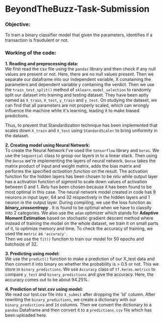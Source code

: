 # BeyondTheBuzz-Task-Submission  
### Objective:  
To train a binary classifier model that given the parameters, identifies if a transaction is fraudulent or not.  
### Working of the code:  
**1. Reading and preprocessing data:**    
We first read the csv file using the `pandas` library and then check if any null values are present or not. Here, there are no null values present. Then we separate our dataframe into our independent variable, X conataining the parameters and dependent variable y containing the verdict. Then we use the `train_test_split()` method of `sklearn.model_selection` to  randomly split our dataset into training and testing dataset. They have been aptly named as `X_train`, `X_test`, `y_train` and `y_test`. On studying the dataset, we can find that all parameters are not properly scaled, which can wrongly influence the machine while it's learning, leading it to make biased predictions. 

Thus, to prevent that Standardization technique has been implemented that scales down `X_train` and `X_test` using `StandardScaler` to bring uniformity in the dataset.

**2. Creating model using Neural Network:**   
To create the Neural Network I've used the `tensorflow` library and `keras`. We use the `Sequential` class to group our layers in to a linear stack. Then using the `Dense` we're implementing the layers of neural network. `Dense` takes the matrix product of input and weight matrix, adds the bias matrix and performs the specified *activation function* on the result. The activation function for the hidden layers has been chosen to be *relu* while output layer has a activation function of *sigmoid* to scale down values of activation between 0 and 1. *Relu* has been chosen because it has been found to be most optimal in this case. The neural network model created in code has 9 neurons in input layer, 64 and 32 respectively in the hidden layers and 1 neuron in the output layer.
During compiling, we use the loss function as ***binary_crossentropy*** . It is found to be optimal when we have to classify into 2 categories. We also use the `adam` optimizer which stands for **Adaptive Moment Estimation** based on stochastic gradient descent method where instead of training the model on the whole dataset, we train it on small parts of it, to optimize memory and time. To check the accuracy of training, we used the `metric` as `'accuracy'`.  
Then we use the `fit()` function to train our model for 50 epochs and batchsize of 32.   

**3. Predicting using model:**   
We use the `predict()` function to make a prediction of our X_test data and then convert it into binary on whether the probability is > 0.5 or not. This we store in `binary_predictions`. We use `Accuracy` class of `tf.keras.metrics` to compare `y_test` and `binary_predictions` and give the accuracy. Here, the accuracy comes out to be about 94.25%.

**4. Prediction of test.csv using model:**   
We read our test.csv file into `X_submit` after dropping the 'Id' column. After rewriting the `binary_predictions`, we create a dictionary with our `binary_predictions` and `Id` columns. Then we convert the dictionary to a `pandas` Dataframe and then convert it to a `predictions.csv` file which has been uploaded here. 
